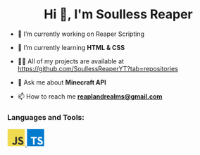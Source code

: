 <h1 align="center">Hi 👋, I'm Soulless Reaper</h1>

- 🔭 I’m currently working on Reaper Scripting

- 🌱 I’m currently learning **HTML & CSS**

- 👨‍💻 All of my projects are available at https://github.com/SoullessReaperYT?tab=repositories
 
- 💬 Ask me about **Minecraft API**

- 📫 How to reach me **reaplandrealms@gmail.com**

<h3 align="left">Languages and Tools:</h3>
<p align="left">
   <a href="https://developer.mozilla.org/en-US/docs/Web/JavaScript" target="_blank" rel="noreferrer">
    <img src="https://raw.githubusercontent.com/devicons/devicon/master/icons/javascript/javascript-original.svg" alt="javascript" width="40" height="40"/>
  </a>
  <a href="https://www.typescriptlang.org/" target="_blank" rel="noreferrer">
    <img src="https://raw.githubusercontent.com/devicons/devicon/master/icons/typescript/typescript-original.svg" alt="typescript" width="40" height="40"/>
  </a>
</p>
